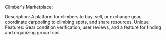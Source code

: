 Climber's Marketplace:

Description: A platform for climbers to buy, sell, or exchange gear, coordinate carpooling to climbing spots, and share resources.
Unique Features: Gear condition verification, user reviews, and a feature for finding and organizing group trips.